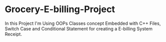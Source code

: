 # Grocery-E-billing-Project
In this Project I'm Using OOPs Classes concept Embedded with C++ Files, Switch Case and Conditional Statement for creating a E-billing System Receipt. 
